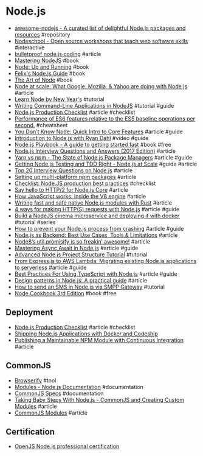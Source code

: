 # Node.js

- [awesome-nodejs - A curated list of delightful Node.js packages and resources](https://github.com/sindresorhus/awesome-nodejs) #repository
- [Nodeschool - Open source workshops that teach web software skills](http://nodeschool.io) #interactive
- [bulletproof node.js coding](http://stella.laurenzo.org/2011/03/bulletproof-node-js-coding) #article
- [Mastering NodeJS](http://visionmedia.github.io/masteringnode) #book
- [Node: Up and Running](http://chimera.labs.oreilly.com/books/1234000001808/index.html) #book
- [Felix's Node.js Guide](http://nodeguide.com) #book
- [The Art of Node](https://github.com/maxogden/art-of-node/#the-art-of-node) #book
- [Node at scale: What Google, Mozilla, & Yahoo are doing with Node.js](http://venturebeat.com/2012/01/24/node-at-google-mozilla-yahoo/) #article
- [Learn Node by New Year's](https://www.thinkful.com/learn-node-for-free) #tutorial
- [Writing Command-Line Applications in NodeJS](https://medium.freecodecamp.com/writing-command-line-applications-in-nodejs-2cf8327eee2) #tutorial #guide
- [Node.js Production Checklist](https://blog.risingstack.com/node-js-production-checklist/) #article #checklist
- [Performance of ES6 features relative to the ES5 baseline operations per second.](http://kpdecker.github.io/six-speed/) #cheatsheet 
- [You Don’t Know Node: Quick Intro to Core Features](http://webapplog.com/you-dont-know-node/?utm_source=hashnode.com) #article #guide
- [Introduction to Node.js with Ryan Dahl](https://www.youtube.com/watch?v=jo_B4LTHi3I) #video #guide
- [Node.js Playbook - A guide to getting started fast](https://github.com/HiFaraz/node-playbook) #book #free
- [Node.js Interview Questions and Answers (2017 Edition)](https://blog.risingstack.com/node-js-interview-questions-and-answers-2017/) #article
- [Yarn vs npm - The State of Node.js Package Managers](https://blog.risingstack.com/yarn-vs-npm-node-js-package-managers/) #article #guide
- [Getting Node.js Testing and TDD Right - Node.js at Scale](https://blog.risingstack.com/getting-node-js-testing-and-tdd-right-node-js-at-scale/) #guide #article
- [Top 20 Interview Questions on Node.js](http://www.codingdefined.com/2017/04/top-20-interview-questions-on-nodejs.html) #article
- [Setting up multi-platform npm packages](http://2ality.com/2017/04/setting-up-multi-platform-packages.html) #article
- [Checklist: Node.JS production best practices](http://goldbergyoni.com/checklist-best-practice-of-node-js-in-production) #checklist
- [Say hello to HTTP/2 for Node.js Core](https://medium.com/the-node-js-collection/say-hello-to-http-2-for-node-js-core-261ba493846e) #article
- [How JavaScript works: inside the V8 engine](https://blog.sessionstack.com/how-javascript-works-inside-the-v8-engine-5-tips-on-how-to-write-optimized-code-ac089e62b12e) #article
- [Writing fast and safe native Node.js modules with Rust](https://blog.risingstack.com/node-js-native-modules-with-rust/) #article
- [4 ways for making HTTP(S) requests with Node.js](https://codeburst.io/4-ways-for-making-http-s-requests-with-node-js-c524f999942d) #article #guide
- [Build a NodeJS cinema microservice and deploying it with docker ](https://medium.com/@cramirez92/build-a-nodejs-cinema-microservice-and-deploying-it-with-docker-part-1-7e28e25bfa8b) #tutorial #series
- [How to prevent your Node.js process from crashing](https://medium.com/dailyjs/how-to-prevent-your-node-js-process-from-crashing-5d40247b8ab2) #article #guide
- [Node.js as Backend: Best Use Cases, Tools & Limitations](https://medium.com/dailyjs/node-js-as-backend-best-use-cases-tools-limitations-9c65165a5bac) #article
- [Node8’s util.promisify is so freakin’ awesome!](https://hackernoon.com/node8s-util-promisify-is-so-freakin-awesome-1d90c184bf44) #article
- [Mastering Async Await in Node.js](https://blog.risingstack.com/mastering-async-await-in-nodejs/) #article #guide
- [Advanced Node.js Project Structure Tutorial](https://blog.codeship.com/advanced-node-js-project-structure-tutorial) #tutorial
- [From Express.js to AWS Lambda: Migrating existing Node.js applications to serverless](https://hackernoon.com/from-express-js-to-aws-lambda-migrating-existing-node-js-applications-to-serverless-7473041ecc56) #article #guide
- [Best Practices For Using TypeScript with Node.js](https://blog.bitsrc.io/best-practices-for-using-typescript-with-node-js-50907f8cc803) #article #guide
- [Design patterns in Node.js: A practical guide](https://blog.logrocket.com/design-patterns-in-node-js/) #article
- [How to send an SMS in Node.js via SMPP Gateway](https://medium.com/free-code-camp/how-to-send-an-sms-in-node-js-via-smpp-gateway-9c7b12e4600a) #tutorial
- [Node Cookbook 3rd Edition](https://github.com/PacktPublishing/Node-Cookbook-3rd-Ed) #book #free

## Deployment

- [Node.js Production Checklist](https://blog.risingstack.com/node-js-production-checklist/) #article #checklist
- [Shipping Node.js Applications with Docker and Codeship](https://blog.risingstack.com/shipping-node-js-applications-with-docker-and-codeship/)
- [Publishing a Maintainable NPM Module with Continuous Integration](https://blog.codeship.com/publishing-a-maintainable-npm-module-with-continuous-integration/) #article

## CommonJS

- [Browserify](http://browserify.org) #tool
- [Modules - Node.js Documentation](https://nodejs.org/docs/latest/api/modules.html) #documentation
- [CommonJS Specs](http://www.commonjs.org/specs/modules/1.0) #documentation
- [Taking Baby Steps With Node.js - CommonJS and Creating Custom Modules](http://elegantcode.com/2011/02/04/taking-baby-steps-with-node-js-commonjs-and-creating-custom-modules) #article
- [CommonJS Modules](http://usejsdoc.org/howto-commonjs-modules.html) #article

## Certification

- [OpenJS Node.js professional certification](https://openjsf.org/blog/2019/10/22/openjs-foundation-launches-new-professional-certification-program-to-support-the-future-of-node-js-development/)

